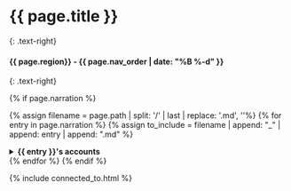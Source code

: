# {{ page.title }}
{: .text-right}

#### {{ page.region}} - {{ page.nav_order | date: "%B %-d" }} 
{: .text-right}

{% if page.narration %}

{% assign filename = page.path | split: '/' | last | replace: '.md', ''%}
{% for entry in page.narration %}
{% assign to_include = filename | append: "_" | append: entry | append: ".md" %}
<details close markdown="block">
  <summary id="index">
    <b>{{ entry }}'s accounts</b><br> 
  </summary>
{: .text-delta}
{% include_relative {{ to_include }} %}
</details>
{% endfor %}
{% endif %}

{% include connected_to.html %}
